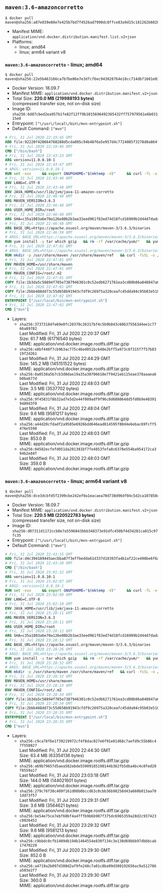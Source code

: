 ## `maven:3.6-amazoncorretto`

```console
$ docker pull maven@sha256:a87e839e88e7e425b7bd7f4526ad7990dc8ffce83a9d15c181262b602812cc40
```

-	Manifest MIME: `application/vnd.docker.distribution.manifest.list.v2+json`
-	Platforms:
	-	linux; amd64
	-	linux; arm64 variant v8

### `maven:3.6-amazoncorretto` - linux; amd64

```console
$ docker pull maven@sha256:22e5b463166ca7b7be86e7e3dfcf6ec943028764e18cc714dbf1601e03291a6d
```

-	Docker Version: 18.09.7
-	Manifest MIME: `application/vnd.docker.distribution.manifest.v2+json`
-	Total Size: **220.0 MB (219988193 bytes)**  
	(compressed transfer size, not on-disk size)
-	Image ID: `sha256:6d87cbed2ea957b1fe82f12ff9b1015696492365432ff757979561e6b03115e0`
-	Entrypoint: `["\/usr\/local\/bin\/mvn-entrypoint.sh"]`
-	Default Command: `["mvn"]`

```dockerfile
# Fri, 31 Jul 2020 22:19:45 GMT
ADD file:92220f428664788288d5cda805c94b48f6a5e957d4c7724085f3278d0a864f6d in / 
# Fri, 31 Jul 2020 22:19:46 GMT
CMD ["/bin/bash"]
# Fri, 31 Jul 2020 22:43:23 GMT
ARG version=11.0.8.10-1
# Fri, 31 Jul 2020 22:43:47 GMT
# ARGS: version=11.0.8.10-1
RUN set -eux     && export GNUPGHOME="$(mktemp -d)"     && curl -fL -o corretto.key https://yum.corretto.aws/corretto.key     && gpg --batch --import corretto.key     && gpg --batch --export --armor '6DC3636DAE534049C8B94623A122542AB04F24E3' > corretto.key     && rpm --import corretto.key     && rm -r "$GNUPGHOME" corretto.key     && curl -fL -o /etc/yum.repos.d/corretto.repo https://yum.corretto.aws/corretto.repo     && grep -q '^gpgcheck=1' /etc/yum.repos.d/corretto.repo     && yum install -y java-11-amazon-corretto-devel-$version     && (find /usr/lib/jvm/java-11-amazon-corretto -name src.zip -delete || true)     && yum install -y fontconfig     && yum clean all
# Fri, 31 Jul 2020 22:43:48 GMT
ENV LANG=C.UTF-8
# Fri, 31 Jul 2020 22:43:48 GMT
ENV JAVA_HOME=/usr/lib/jvm/java-11-amazon-corretto
# Fri, 31 Jul 2020 22:46:48 GMT
ARG MAVEN_VERSION=3.6.3
# Fri, 31 Jul 2020 22:46:48 GMT
ARG USER_HOME_DIR=/root
# Fri, 31 Jul 2020 22:46:48 GMT
ARG SHA=c35a1803a6e70a126e80b2b3ae33eed961f83ed74d18fcd16909b2d44d7dada3203f1ffe726c17ef8dcca2dcaa9fca676987befeadc9b9f759967a8cb77181c0
# Fri, 31 Jul 2020 22:46:48 GMT
ARG BASE_URL=https://apache.osuosl.org/maven/maven-3/3.6.3/binaries
# Fri, 31 Jul 2020 22:46:59 GMT
# ARGS: BASE_URL=https://apache.osuosl.org/maven/maven-3/3.6.3/binaries MAVEN_VERSION=3.6.3 SHA=c35a1803a6e70a126e80b2b3ae33eed961f83ed74d18fcd16909b2d44d7dada3203f1ffe726c17ef8dcca2dcaa9fca676987befeadc9b9f759967a8cb77181c0 USER_HOME_DIR=/root
RUN yum install -y tar which gzip   && rm -rf /var/cache/yum/*   && yum clean all
# Fri, 31 Jul 2020 22:47:01 GMT
# ARGS: BASE_URL=https://apache.osuosl.org/maven/maven-3/3.6.3/binaries MAVEN_VERSION=3.6.3 SHA=c35a1803a6e70a126e80b2b3ae33eed961f83ed74d18fcd16909b2d44d7dada3203f1ffe726c17ef8dcca2dcaa9fca676987befeadc9b9f759967a8cb77181c0 USER_HOME_DIR=/root
RUN mkdir -p /usr/share/maven /usr/share/maven/ref   && curl -fsSL -o /tmp/apache-maven.tar.gz ${BASE_URL}/apache-maven-${MAVEN_VERSION}-bin.tar.gz   && echo "${SHA}  /tmp/apache-maven.tar.gz" | sha512sum -c -   && tar -xzf /tmp/apache-maven.tar.gz -C /usr/share/maven --strip-components=1   && rm -f /tmp/apache-maven.tar.gz   && ln -s /usr/share/maven/bin/mvn /usr/bin/mvn
# Fri, 31 Jul 2020 22:47:01 GMT
ENV MAVEN_HOME=/usr/share/maven
# Fri, 31 Jul 2020 22:47:01 GMT
ENV MAVEN_CONFIG=/root/.m2
# Fri, 31 Jul 2020 22:47:01 GMT
COPY file:1b3da5c58894f705e7387946301c0c52edb6271761ea3cd80b86a848847a64cd in /usr/local/bin/mvn-entrypoint.sh 
# Fri, 31 Jul 2020 22:47:01 GMT
COPY file:2bbb488dd73c55d658b91943cfdf9c26975a320ceafc45dda94c95b03e518ad3 in /usr/share/maven/ref/ 
# Fri, 31 Jul 2020 22:47:02 GMT
ENTRYPOINT ["/usr/local/bin/mvn-entrypoint.sh"]
# Fri, 31 Jul 2020 22:47:02 GMT
CMD ["mvn"]
```

-	Layers:
	-	`sha256:37373184fe69e0fc20370c26317bf4c5b9b843c60b375563d4ee1c7766a89782`  
		Last Modified: Fri, 31 Jul 2020 22:20:37 GMT  
		Size: 61.7 MB (61716540 bytes)  
		MIME: application/vnd.docker.image.rootfs.diff.tar.gzip
	-	`sha256:e8bf440f7cb963ac775c46ed051bc640e2bff5a973c8f315f7f57b8319f2d261`  
		Last Modified: Fri, 31 Jul 2020 22:44:29 GMT  
		Size: 145.2 MB (145151522 bytes)  
		MIME: application/vnd.docker.image.rootfs.diff.tar.gzip
	-	`sha256:0a0530a5b7cb3d0dae19a35a30706610e7f9421eb115eae378aaaea6b0ba677d`  
		Last Modified: Fri, 31 Jul 2020 22:48:03 GMT  
		Size: 3.5 MB (3537702 bytes)  
		MIME: application/vnd.docker.image.rootfs.diff.tar.gzip
	-	`sha256:9f45831f8b32ad7e5d2e44f009adf9f96c8d608064dd5fd0b9e403919489d3f0`  
		Last Modified: Fri, 31 Jul 2020 22:48:04 GMT  
		Size: 9.6 MB (9581217 bytes)  
		MIME: application/vnd.docker.image.rootfs.diff.tar.gzip
	-	`sha256:a44d20cfdadf2a9505e6926bdd646ead814595f80d4e6ebac69fcff5476e5598`  
		Last Modified: Fri, 31 Jul 2020 22:48:03 GMT  
		Size: 853.0 B  
		MIME: application/vnd.docker.image.rootfs.diff.tar.gzip
	-	`sha256:04582ecfefd051da201381bf7fe4853fefa8c6378e554ba954172ca394b2e84f`  
		Last Modified: Fri, 31 Jul 2020 22:48:03 GMT  
		Size: 359.0 B  
		MIME: application/vnd.docker.image.rootfs.diff.tar.gzip

### `maven:3.6-amazoncorretto` - linux; arm64 variant v8

```console
$ docker pull maven@sha256:dce3dcbfd5f2399cbe242ef0a1eacaea70d738d96df04c5d2ca107858c7e2ba3
```

-	Docker Version: 18.09.7
-	Manifest MIME: `application/vnd.docker.distribution.manifest.v2+json`
-	Total Size: **220.5 MB (220522783 bytes)**  
	(compressed transfer size, not on-disk size)
-	Image ID: `sha256:d07311d1172ccb0e7a5596843bbb348373e91dfc450bf4d34281ca015c97fc35`
-	Entrypoint: `["\/usr\/local\/bin\/mvn-entrypoint.sh"]`
-	Default Command: `["mvn"]`

```dockerfile
# Fri, 31 Jul 2020 22:43:15 GMT
ADD file:d4c394189445aecbba87f3effbedda61d337d18393fa4b1af22ce498be6f6af0 in / 
# Fri, 31 Jul 2020 22:43:20 GMT
CMD ["/bin/bash"]
# Fri, 31 Jul 2020 23:01:32 GMT
ARG version=11.0.8.10-1
# Fri, 31 Jul 2020 23:02:07 GMT
# ARGS: version=11.0.8.10-1
RUN set -eux     && export GNUPGHOME="$(mktemp -d)"     && curl -fL -o corretto.key https://yum.corretto.aws/corretto.key     && gpg --batch --import corretto.key     && gpg --batch --export --armor '6DC3636DAE534049C8B94623A122542AB04F24E3' > corretto.key     && rpm --import corretto.key     && rm -r "$GNUPGHOME" corretto.key     && curl -fL -o /etc/yum.repos.d/corretto.repo https://yum.corretto.aws/corretto.repo     && grep -q '^gpgcheck=1' /etc/yum.repos.d/corretto.repo     && yum install -y java-11-amazon-corretto-devel-$version     && (find /usr/lib/jvm/java-11-amazon-corretto -name src.zip -delete || true)     && yum install -y fontconfig     && yum clean all
# Fri, 31 Jul 2020 23:02:09 GMT
ENV LANG=C.UTF-8
# Fri, 31 Jul 2020 23:02:10 GMT
ENV JAVA_HOME=/usr/lib/jvm/java-11-amazon-corretto
# Fri, 31 Jul 2020 23:28:11 GMT
ARG MAVEN_VERSION=3.6.3
# Fri, 31 Jul 2020 23:28:11 GMT
ARG USER_HOME_DIR=/root
# Fri, 31 Jul 2020 23:28:12 GMT
ARG SHA=c35a1803a6e70a126e80b2b3ae33eed961f83ed74d18fcd16909b2d44d7dada3203f1ffe726c17ef8dcca2dcaa9fca676987befeadc9b9f759967a8cb77181c0
# Fri, 31 Jul 2020 23:28:12 GMT
ARG BASE_URL=https://apache.osuosl.org/maven/maven-3/3.6.3/binaries
# Fri, 31 Jul 2020 23:28:26 GMT
# ARGS: BASE_URL=https://apache.osuosl.org/maven/maven-3/3.6.3/binaries MAVEN_VERSION=3.6.3 SHA=c35a1803a6e70a126e80b2b3ae33eed961f83ed74d18fcd16909b2d44d7dada3203f1ffe726c17ef8dcca2dcaa9fca676987befeadc9b9f759967a8cb77181c0 USER_HOME_DIR=/root
RUN yum install -y tar which gzip   && rm -rf /var/cache/yum/*   && yum clean all
# Fri, 31 Jul 2020 23:28:32 GMT
# ARGS: BASE_URL=https://apache.osuosl.org/maven/maven-3/3.6.3/binaries MAVEN_VERSION=3.6.3 SHA=c35a1803a6e70a126e80b2b3ae33eed961f83ed74d18fcd16909b2d44d7dada3203f1ffe726c17ef8dcca2dcaa9fca676987befeadc9b9f759967a8cb77181c0 USER_HOME_DIR=/root
RUN mkdir -p /usr/share/maven /usr/share/maven/ref   && curl -fsSL -o /tmp/apache-maven.tar.gz ${BASE_URL}/apache-maven-${MAVEN_VERSION}-bin.tar.gz   && echo "${SHA}  /tmp/apache-maven.tar.gz" | sha512sum -c -   && tar -xzf /tmp/apache-maven.tar.gz -C /usr/share/maven --strip-components=1   && rm -f /tmp/apache-maven.tar.gz   && ln -s /usr/share/maven/bin/mvn /usr/bin/mvn
# Fri, 31 Jul 2020 23:28:32 GMT
ENV MAVEN_HOME=/usr/share/maven
# Fri, 31 Jul 2020 23:28:33 GMT
ENV MAVEN_CONFIG=/root/.m2
# Fri, 31 Jul 2020 23:28:34 GMT
COPY file:1b3da5c58894f705e7387946301c0c52edb6271761ea3cd80b86a848847a64cd in /usr/local/bin/mvn-entrypoint.sh 
# Fri, 31 Jul 2020 23:28:34 GMT
COPY file:2bbb488dd73c55d658b91943cfdf9c26975a320ceafc45dda94c95b03e518ad3 in /usr/share/maven/ref/ 
# Fri, 31 Jul 2020 23:28:35 GMT
ENTRYPOINT ["/usr/local/bin/mvn-entrypoint.sh"]
# Fri, 31 Jul 2020 23:28:35 GMT
CMD ["mvn"]
```

-	Layers:
	-	`sha256:c9ca78f6e1f39219972cf4f8dac027e6f91e01d68c7aefd9c55b86c47f558827`  
		Last Modified: Fri, 31 Jul 2020 22:44:30 GMT  
		Size: 63.4 MB (63354136 bytes)  
		MIME: application/vnd.docker.image.rootfs.diff.tar.gzip
	-	`sha256:a69b79657d5aea582ebde55909185198144b362fb5dba4bc4c0fed20f8559a17`  
		Last Modified: Fri, 31 Jul 2020 23:03:18 GMT  
		Size: 144.0 MB (144021601 bytes)  
		MIME: application/vnd.docker.image.rootfs.diff.tar.gzip
	-	`sha256:279c78f38c409f161d08b0bccd63c0cbb36b98258d43a660b013aa701dd73f57`  
		Last Modified: Fri, 31 Jul 2020 23:29:31 GMT  
		Size: 3.6 MB (3564621 bytes)  
		MIME: application/vnd.docker.image.rootfs.diff.tar.gzip
	-	`sha256:be54e75ce7ebf60bf4a4fffb9b6b987f375dc6965359a28d2c937423c8026452`  
		Last Modified: Fri, 31 Jul 2020 23:29:32 GMT  
		Size: 9.6 MB (9581213 bytes)  
		MIME: application/vnd.docker.image.rootfs.diff.tar.gzip
	-	`sha256:c9bbdc0cfb1409db194b1464554e830f134c3e138d69bbb97dbbbcab17470220`  
		Last Modified: Fri, 31 Jul 2020 23:29:30 GMT  
		Size: 852.0 B  
		MIME: application/vnd.docker.image.rootfs.diff.tar.gzip
	-	`sha256:a4719a2b097d380d2af9fe248c7a01c8ba99d300192656ac9a512786a503e2f7`  
		Last Modified: Fri, 31 Jul 2020 23:29:30 GMT  
		Size: 360.0 B  
		MIME: application/vnd.docker.image.rootfs.diff.tar.gzip
